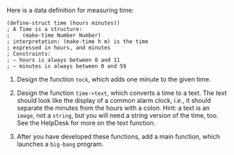 Here is a data definition for measuring time:

    (define-struct time (hours minutes))
    ; A Time is a structure:
    ;    (make-time Number Number)
    ; interpretation: (make-time h m) is the time  
    ; expressed in hours, and minutes
    ; Constraints:
    ; – hours is always between 0 and 11
    ; – minutes is always between 0 and 59
    
1. Design the function `tock`, which adds one minute to the given time.

2. Design the function `time->text`, which converts a time to a text. The text should look like the display of a common alarm clock, i.e., it should separate the minutes from the hours with a colon. Hint: a text is an `image`, not a `string`, but you will need a string version of the time, too. See the HelpDesk for more on the text function.

3. After you have developed these functions, add a main function, which launches a `big-bang` program.
